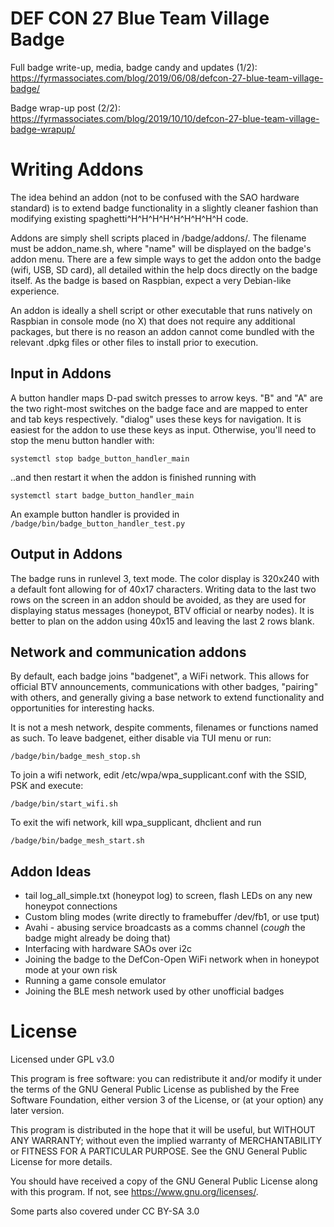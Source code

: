 # DEF CON 27 Blue Team Village Badge #

Full badge write-up, media, badge candy and updates (1/2):
<https://fyrmassociates.com/blog/2019/06/08/defcon-27-blue-team-village-badge/>

Badge wrap-up post (2/2):
<https://fyrmassociates.com/blog/2019/10/10/defcon-27-blue-team-village-badge-wrapup/>

# Writing Addons #

The idea behind an addon (not to be confused with the SAO hardware standard) is to extend badge functionality in a slightly cleaner fashion than modifying existing spaghetti^H^H^H^H^H^H^H^H^H code.

Addons are simply shell scripts placed in /badge/addons/.  The filename must be addon_name.sh, where "name" will be displayed on the badge's addon menu.  There are a few simple ways to get the addon onto the badge (wifi, USB, SD card), all detailed within the help docs directly on the badge itself.  As the badge is based on Raspbian, expect a very Debian-like experience.

An addon is ideally a shell script or other executable that runs natively on Raspbian in console mode (no X) that does not require any additional packages, but there is no reason an addon cannot come bundled with the relevant .dpkg files or other files to install prior to execution.

## Input in Addons ##
A button handler maps D-pad switch presses to arrow keys.  "B" and "A" are the two right-most switches on the badge face and are mapped to enter and tab keys respectively.  "dialog" uses these keys for navigation.  It is easiest for the addon to use these keys as input.  Otherwise, you'll need to stop the menu button handler with:

`systemctl stop badge_button_handler_main`

..and then restart it when the addon is finished running with

`systemctl start badge_button_handler_main`

An example button handler is provided in `/badge/bin/badge_button_handler_test.py`

## Output in Addons ##
The badge runs in runlevel 3, text mode.  The color display is 320x240 with a default font allowing for of 40x17 characters.  Writing data to the last two rows on the screen in an addon should be avoided, as they are used for displaying status messages (honeypot, BTV official or nearby nodes).  It is better to plan on the addon using 40x15 and leaving the last 2 rows blank.

## Network and communication addons ##
By default, each badge joins "badgenet", a WiFi network.  This allows for official BTV announcements, communications with other badges, "pairing" with others, and generally giving a base network to extend functionality and opportunities for interesting hacks.

It is not a mesh network, despite comments, filenames or functions named as such.  To leave badgenet, either disable via TUI menu or run:

`/badge/bin/badge_mesh_stop.sh`

To join a wifi network, edit /etc/wpa/wpa_supplicant.conf with the SSID, PSK and execute:

`/badge/bin/start_wifi.sh`

To exit the wifi network, kill wpa_supplicant, dhclient and run

`/badge/bin/badge_mesh_start.sh`

## Addon Ideas ##
* tail log_all_simple.txt (honeypot log) to screen, flash LEDs on any new honeypot connections
* Custom bling modes (write directly to framebuffer /dev/fb1, or use tput)
* Avahi - abusing service broadcasts as a comms channel (*cough* the badge might already be doing that)
* Interfacing with hardware SAOs over i2c
* Joining the badge to the DefCon-Open WiFi network when in honeypot mode at your own risk
* Running a game console emulator
* Joining the BLE mesh network used by other unofficial badges

# License #

Licensed under GPL v3.0

This program is free software: you can redistribute it and/or modify
it under the terms of the GNU General Public License as published by
the Free Software Foundation, either version 3 of the License, or
(at your option) any later version.

This program is distributed in the hope that it will be useful,
but WITHOUT ANY WARRANTY; without even the implied warranty of
MERCHANTABILITY or FITNESS FOR A PARTICULAR PURPOSE.  See the
GNU General Public License for more details.

You should have received a copy of the GNU General Public License
along with this program.  If not, see <https://www.gnu.org/licenses/>.

Some parts also covered under CC BY-SA 3.0
